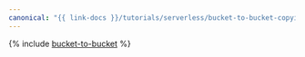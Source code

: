 ```yaml
---
canonical: "{{ link-docs }}/tutorials/serverless/bucket-to-bucket-copying"
---
```


{% include [bucket-to-bucket](../../_tutorials/serverless/bucket-to-bucket-copying.md) %}